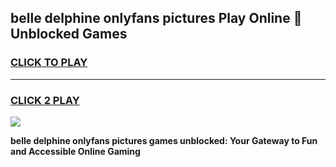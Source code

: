 
## belle delphine onlyfans pictures Play Online 👋 Unblocked Games
<h3>
<a href="https://premium.freeplayer.one?title=belle_delphine_onlyfans_pictures&ref=19F">CLICK TO PLAY</a></h3>
<hr>

<h3>
<a href="https://premium.freeplayer.one?title=belle_delphine_onlyfans_pictures&ref=19F">CLICK 2 PLAY</a>
  
</h3>

<a href="https://premium.freeplayer.one?title=belle_delphine_onlyfans_pictures&ref=19F"><img src="https://clearcache.store/games.png"></a>


**belle delphine onlyfans pictures games unblocked: Your Gateway to Fun and Accessible Online Gaming**
